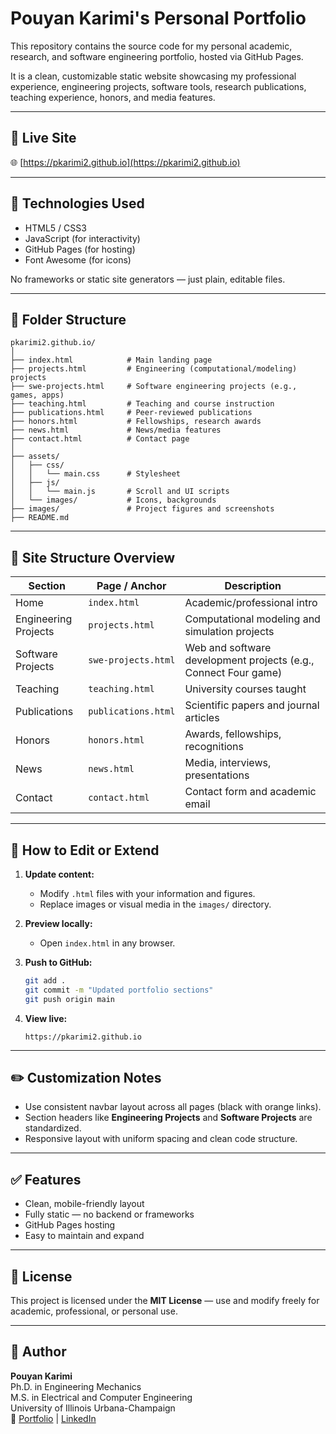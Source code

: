 # Pouyan Karimi's Personal Portfolio

This repository contains the source code for my personal academic, research, and software engineering portfolio, hosted via GitHub Pages.

It is a clean, customizable static website showcasing my professional experience, engineering projects, software tools, research publications, teaching experience, honors, and media features.

---

## 🔗 Live Site

🌐 [https://pkarimi2.github.io](https://pkarimi2.github.io)

---

## 🧰 Technologies Used

- HTML5 / CSS3  
- JavaScript (for interactivity)  
- GitHub Pages (for hosting)  
- Font Awesome (for icons)

No frameworks or static site generators — just plain, editable files.

---

## 🧱 Folder Structure

```
pkarimi2.github.io/
│
├── index.html            # Main landing page
├── projects.html         # Engineering (computational/modeling) projects
├── swe-projects.html     # Software engineering projects (e.g., games, apps)
├── teaching.html         # Teaching and course instruction
├── publications.html     # Peer-reviewed publications
├── honors.html           # Fellowships, research awards
├── news.html             # News/media features
├── contact.html          # Contact page
│
├── assets/
│   ├── css/
│   │   └── main.css      # Stylesheet
│   ├── js/
│   │   └── main.js       # Scroll and UI scripts
│   └── images/           # Icons, backgrounds
├── images/               # Project figures and screenshots
├── README.md
```

---

## 📘 Site Structure Overview

| Section           | Page / Anchor         | Description                                                             |
|-------------------|------------------------|-------------------------------------------------------------------------|
| Home              | `index.html`           | Academic/professional intro                                             |
| Engineering Projects | `projects.html`     | Computational modeling and simulation projects                          |
| Software Projects | `swe-projects.html`    | Web and software development projects (e.g., Connect Four game)         |
| Teaching          | `teaching.html`        | University courses taught                                               |
| Publications      | `publications.html`    | Scientific papers and journal articles                                  |
| Honors            | `honors.html`          | Awards, fellowships, recognitions                                       |
| News              | `news.html`            | Media, interviews, presentations                                        |
| Contact           | `contact.html`         | Contact form and academic email                                         |

---

## 🚀 How to Edit or Extend

1. **Update content:**
   - Modify `.html` files with your information and figures.
   - Replace images or visual media in the `images/` directory.

2. **Preview locally:**
   - Open `index.html` in any browser.

3. **Push to GitHub:**
   ```bash
   git add .
   git commit -m "Updated portfolio sections"
   git push origin main
   ```

4. **View live:**
   ```
   https://pkarimi2.github.io
   ```

---

## ✏️ Customization Notes

- Use consistent navbar layout across all pages (black with orange links).
- Section headers like **Engineering Projects** and **Software Projects** are standardized.
- Responsive layout with uniform spacing and clean code structure.

---

## ✅ Features

- Clean, mobile-friendly layout  
- Fully static — no backend or frameworks  
- GitHub Pages hosting  
- Easy to maintain and expand  

---

## 📄 License

This project is licensed under the **MIT License** — use and modify freely for academic, professional, or personal use.

---

## 👤 Author

**Pouyan Karimi**  
Ph.D. in Engineering Mechanics  
M.S. in Electrical and Computer Engineering  
University of Illinois Urbana-Champaign  
🔗 [Portfolio](https://pkarimi2.github.io) | [LinkedIn](https://linkedin.com/in/pkarimi2)
